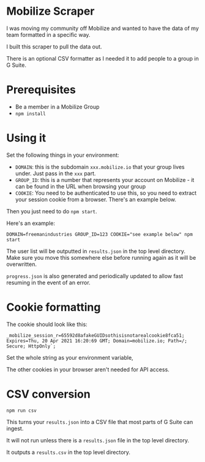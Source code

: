 # Mobilize Scraper

I was moving my community off Mobilize and wanted to have the data of my team formatted in a specific way.

I built this scraper to pull the data out.

There is an optional CSV formatter as I needed it to add people to a group in G Suite.

# Prerequisites

- Be a member in a Mobilize Group
- `npm install`

# Using it

Set the following things in your environment:

- `DOMAIN`: this is the subdomain `xxx.mobilize.io` that your group lives under. Just pass in the `xxx` part.
- `GROUP_ID`: this is a number that represents your account on Mobilize - it can be found in the URL when browsing your group
- `COOKIE`: You need to be authenticated to use this, so you need to extract your session cookie from a browser. There's an example below.

Then you just need to do `npm start`.

Here's an example:

```
DOMAIN=freemanindustries GROUP_ID=123 COOKIE="see example below" npm start
```

The user list will be outputted in `results.json` in the top level directory. Make sure you move this somewhere else before running again as it will be overwritten.

`progress.json` is also generated and periodically updated to allow fast resuming in the event of an error.

# Cookie formatting

The cookie should look like this:

```
_mobilize_session_r=65592d8afakeGUIDsothisisnotarealcookie8fca51; Expires=Thu, 20 Apr 2021 16:20:69 GMT; Domain=mobilize.io; Path=/; Secure; HttpOnly`;
```

Set the whole string as your environment variable,

The other cookies in your browser aren't needed for API access.

# CSV conversion

```
npm run csv
```

This turns your `results.json` into a CSV file that most parts of G Suite can ingest.

It will not run unless there is a `results.json` file in the top level directory.

It outputs a `results.csv` in the top level directory.